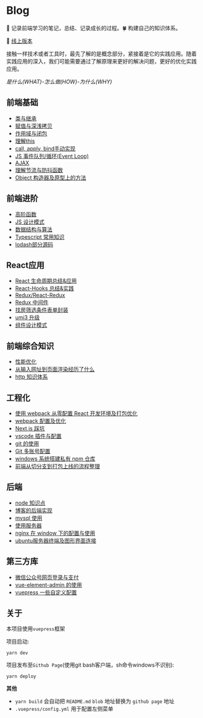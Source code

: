 # Blog

:seedling: 记录前端学习的笔记，总结、记录成长的过程。:four_leaf_clover: 构建自己的知识体系。

:whale: [线上版本](https://xblcity.github.io/blog/)

接触一样技术或者工具时，最先了解的是概念部分，紧接着是它的实践应用。随着实践应用的深入，我们可能需要通过了解原理来更好的解决问题，更好的优化实践应用。

_是什么(WHAT)-怎么做(HOW)-为什么(WHY)_

## 前端基础
     
- [类与继承](https://github.com/xblcity/blog/blob/master/base/inherit.md)
- [赋值与深浅拷贝](https://github.com/xblcity/blog/blob/master/base/copy.md)
- [作用域与闭包](https://github.com/xblcity/blog/blob/master/base/scope-closures.md)
- [理解this](https://github.com/xblcity/blog/blob/master/base/this.md)
- [call, apply, bind手动实现](https://github.com/xblcity/blog/blob/master/base/call.md)
- [JS 事件队列/循环(Event Loop)](https://github.com/xblcity/blog/blob/master/base/eventloop.md)
- [AJAX](https://github.com/xblcity/blog/blob/master/base/ajax.md)
- [理解节流与防抖函数](https://github.com/xblcity/blog/blob/master/base/throttle.md)
- [Object 构造器及原型上的方法](https://github.com/xblcity/blog/blob/master/base/object-methods.md)
    
## 前端进阶
     
- [高阶函数](https://github.com/xblcity/blog/blob/master/advance/func-program.md)
- [JS 设计模式](https://github.com/xblcity/blog/blob/master/advance/design-mode.md)
- [数据结构与算法](https://github.com/xblcity/blog/blob/master/advance/algorithm.md)
- [Typescript 常用知识](https://github.com/xblcity/blog/blob/master/advance/ts.md)
- [lodash部分源码](https://github.com/xblcity/blog/blob/master/advance/lodashSource.md)
    
## React应用

- [React 生命周期总结&应用](https://github.com/xblcity/blog/blob/master/react/lifecycle.md)
- [React-Hooks 总结&实践](https://github.com/xblcity/blog/blob/master/react/react-hooks.md)
- [Redux/React-Redux](https://github.com/xblcity/blog/blob/master/react/redux.md)
- [Redux 中间件](https://github.com/xblcity/blog/blob/master/react/redux-middleware.md)
- [找房筛选条件表单封装](https://github.com/xblcity/blog/blob/master/react/find-house.md)
- [umi3 升级](https://github.com/xblcity/blog/blob/master/react/umi3.md)
- [组件设计模式](https://github.com/xblcity/blog/blob/master/react/component-design-mode.md)
    
## 前端综合知识
     
- [性能优化](https://github.com/xblcity/blog/blob/master/system/performance.md)
- [从输入网址到页面渲染经历了什么](https://github.com/xblcity/blog/blob/master/system/render.md)
- [http 知识体系](https://github.com/xblcity/blog/blob/master/system/http.md)
    
## 工程化
     
- [使用 webpack 从零配置 React 开发环境及打包优化](https://github.com/xblcity/blog/blob/master/engineering/webpack-react.md)
- [webpack 配置及优化](https://github.com/xblcity/blog/blob/master/engineering/webpack.md)
- [Next.js 踩坑](https://github.com/xblcity/blog/blob/master/engineering/next.md)
- [vscode 插件与配置](https://github.com/xblcity/blog/blob/master/engineering/vs.md)
- [git 的使用](https://github.com/xblcity/blog/blob/master/engineering/git.md)
- [Git 多账号配置](https://github.com/xblcity/blog/blob/master/engineering/git-account.md)
- [windows 系统搭建私有 npm 仓库](https://github.com/xblcity/blog/blob/master/engineering/private-npm.md)
- [前端从切分支到打包上线的流程整理](https://github.com/xblcity/blog/blob/master/engineering/workflow.md)
    
## 后端
     
- [node 知识点](https://github.com/xblcity/blog/blob/master/backend/little-points.md)
- [博客的后端实现](https://github.com/xblcity/blog/blob/master/backend/blog.md)
- [mysql 使用](https://github.com/xblcity/blog/blob/master/backend/mysql.md)
- [使用服务器](https://github.com/xblcity/blog/blob/master/backend/server.md)
- [nginx 在 window 下的配置与使用](https://github.com/xblcity/blog/blob/master/backend/nginx.md)
- [ubuntu服务器终端及图形界面连接](https://github.com/xblcity/blog/blob/master/backend/ubuntu.md)
    
## 第三方库
     
- [微信公众号网页登录与支付](https://github.com/xblcity/blog/blob/master/library/wx-web.md)
- [vue-element-admin 的使用](https://github.com/xblcity/blog/blob/master/library/vue-admin.md)
- [vuepress 一些自定义配置](https://github.com/xblcity/blog/blob/master/library/vuepress.md)
    
## 关于

本项目使用`vuepress`框架

项目启动:

`yarn dev`

项目发布至`Github Page`(使用git bash客户端，sh命令windows不识别):

`yarn deploy`

__其他__

- `yarn build` 会自动把 `README.md` `blob` 地址替换为 `github page` 地址
- `.vuepress/config.yml` 用于配置左侧菜单

